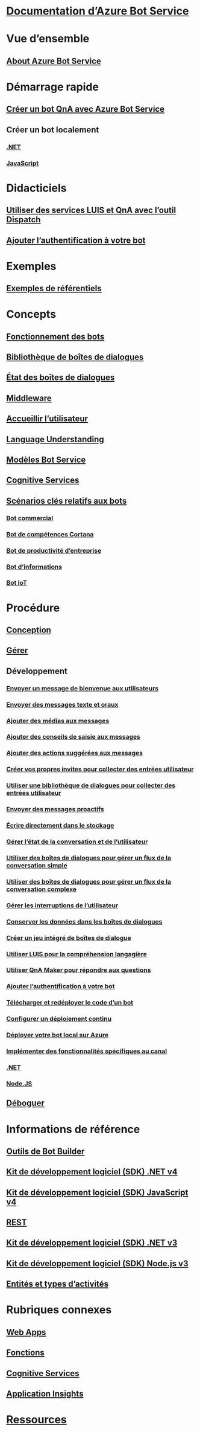 # [Documentation d’Azure Bot Service](index.md)
# Vue d’ensemble
## [About Azure Bot Service](bot-service-overview-introduction.md)
# Démarrage rapide
## [Créer un bot QnA avec Azure Bot Service](~/bot-service-quickstart.md)
## Créer un bot localement
### [.NET](dotnet/bot-builder-dotnet-sdk-quickstart.md)
### [JavaScript](javascript/bot-builder-javascript-quickstart.md)
# Didacticiels
## [Utiliser des services LUIS et QnA avec l’outil Dispatch](v4sdk/bot-builder-tutorial-dispatch.md)
## [Ajouter l’authentification à votre bot](bot-builder-tutorial-authentication.md)
# Exemples
## [Exemples de référentiels](https://github.com/Microsoft/BotBuilder-Samples/blob/master/readme.md)
# Concepts
## [Fonctionnement des bots](v4sdk/bot-builder-basics.md)
## [Bibliothèque de boîtes de dialogues](v4sdk/bot-builder-concept-dialog.md)
## [État des boîtes de dialogues](v4sdk/bot-builder-dialog-state.md)
## [Middleware](v4sdk/bot-builder-concept-middleware.md)
## [Accueillir l’utilisateur](v4sdk/bot-builder-welcome-user.md)
## [Language Understanding](v4sdk/bot-builder-concept-luis.md)
## [Modèles Bot Service](bot-service-concept-templates.md)
## [Cognitive Services](bot-service-concept-intelligence.md)
## [Scénarios clés relatifs aux bots](bot-service-scenario-overview.md)
### [Bot commercial](bot-service-scenario-commerce.md)
### [Bot de compétences Cortana](bot-service-scenario-cortana-skill.md)
### [Bot de productivité d’entreprise](bot-service-scenario-enterprise-productivity.md)
### [Bot d’informations](bot-service-scenario-informational.md)
### [Bot IoT](bot-service-scenario-internet-things.md)
# Procédure
## [Conception](design/TOC.md)
## [Gérer](manage/TOC.md)
## Développement
### [Envoyer un message de bienvenue aux utilisateurs](v4sdk/bot-builder-send-welcome-message.md)
### [Envoyer des messages texte et oraux](v4sdk/bot-builder-howto-send-messages.md)
### [Ajouter des médias aux messages](v4sdk/bot-builder-howto-add-media-attachments.md)
### [Ajouter des conseils de saisie aux messages](v4sdk/bot-builder-howto-add-input-hints.md)
### [Ajouter des actions suggérées aux messages](v4sdk/bot-builder-howto-add-suggested-actions.md)
### [Créer vos propres invites pour collecter des entrées utilisateur](v4sdk/bot-builder-primitive-prompts.md)
### [Utiliser une bibliothèque de dialogues pour collecter des entrées utilisateur](v4sdk/bot-builder-prompts.md)
### [Envoyer des messages proactifs](v4sdk/bot-builder-howto-proactive-message.md)
### [Écrire directement dans le stockage](v4sdk/bot-builder-howto-v4-storage.md)
### [Gérer l’état de la conversation et de l’utilisateur](v4sdk/bot-builder-howto-v4-state.md)
### [Utiliser des boîtes de dialogues pour gérer un flux de la conversation simple](v4sdk/bot-builder-dialog-manage-conversation-flow.md)
### [Utiliser des boîtes de dialogues pour gérer un flux de la conversation complexe](v4sdk/bot-builder-dialog-manage-complex-conversation-flow.md)
### [Gérer les interruptions de l’utilisateur](v4sdk/bot-builder-howto-handle-user-interrupt.md)
### [Conserver les données dans les boîtes de dialogues](v4sdk/bot-builder-tutorial-persist-user-inputs.md)
### [Créer un jeu intégré de boîtes de dialogue](v4sdk/bot-builder-compositcontrol.md)
### [Utiliser LUIS pour la compréhension langagière](v4sdk/bot-builder-howto-v4-luis.md)
### [Utiliser QnA Maker pour répondre aux questions](v4sdk/bot-builder-howto-qna.md)
### [Ajouter l’authentification à votre bot](v4sdk/bot-builder-authentication.md)
### [Télécharger et redéployer le code d’un bot](bot-service-build-download-source-code.md)
### [Configurer un déploiement continu](bot-service-build-continuous-deployment.md)
### [Déployer votre bot local sur Azure](bot-builder-howto-deploy-azure.md)
### [Implémenter des fonctionnalités spécifiques au canal](v4sdk/bot-builder-channeldata.md)
### [.NET](dotnet/TOC.md)
### [Node.JS](nodejs/TOC.md)
## [Déboguer](debug/TOC.md)
# Informations de référence
## [Outils de Bot Builder](bot-builder-tools.md)
## [Kit de développement logiciel (SDK) .NET v4](https://aka.ms/dotnetsdk4)
## [Kit de développement logiciel (SDK) JavaScript v4](https://aka.ms/jssdk4)
## [REST](rest-api/TOC.md)
## [Kit de développement logiciel (SDK) .NET v3](/dotnet/api/?view=botbuilder-3.12.2.4)
## [Kit de développement logiciel (SDK) Node.js v3](https://docs.botframework.com/en-us/node/builder/chat-reference/modules/_botbuilder_d_.html)
## [Entités et types d’activités](bot-service-activities-entities.md)
# Rubriques connexes
## [Web Apps](https://docs.microsoft.com/azure/app-service/)
## [Fonctions](https://docs.microsoft.com/azure/azure-functions/)
## [Cognitive Services](https://docs.microsoft.com/azure/cognitive-services/)
## [Application Insights](https://docs.microsoft.com/azure/azure-monitor/)
# [Ressources](resources/TOC.md)
